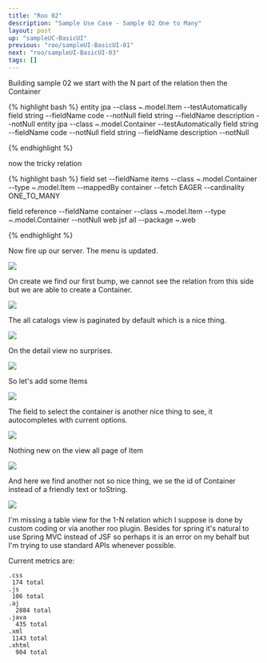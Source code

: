```yaml
---
title: "Roo 02"
description: "Sample Use Case - Sample 02 One to Many"
layout: post
up: "sampleUC-BasicUI"
previous: "roo/sampleUI-BasicUI-01"
next: "roo/sampleUI-BasicUI-03"
tags: []
---
```


Building sample 02 we start with the N part of the relation then the Container

{% highlight bash %}
entity jpa --class ~.model.Item --testAutomatically 
field string --fieldName code --notNull 
field string --fieldName description --notNull 
entity jpa --class ~.model.Container --testAutomatically 
field string --fieldName code --notNull 
field string --fieldName description --notNull 

{% endhighlight %}

now the tricky relation

{% highlight bash %}
field set --fieldName items --class ~.model.Container --type ~.model.Item --mappedBy container --fetch EAGER --cardinality ONE_TO_MANY 

field reference --fieldName container --class ~.model.Item --type ~.model.Container --notNull 
web jsf all --package ~.web

{% endhighlight %}

Now fire up our server. The menu is updated.

<img src="{{site.url}}/assets/images/suc-bui-roo/007.png" />

On create we find our first bump, we cannot see the relation from this side but we are able to create a Container.

<img src="{{site.url}}/assets/images/suc-bui-roo/008.png" />

The all catalogs view is paginated by default which is a nice thing.

<img src="{{site.url}}/assets/images/suc-bui-roo/009.png" />

On the detail view no surprises.

<img src="{{site.url}}/assets/images/suc-bui-roo/010.png" />

So let's add some Items

<img src="{{site.url}}/assets/images/suc-bui-roo/011.png" />

The field to select the container is another nice thing to see,
it autocompletes with current options.

<img src="{{site.url}}/assets/images/suc-bui-roo/012.png" />

Nothing new on the view all page of Item

<img src="{{site.url}}/assets/images/suc-bui-roo/013.png" />

And here we find another not so nice thing, we se the id of Container
instead of a friendly text or toString.

<img src="{{site.url}}/assets/images/suc-bui-roo/014.png" />

I'm missing a table view for the 1-N relation which I suppose is done by
custom coding or via another roo plugin. Besides for spring it's natural
to use Spring MVC instead of JSF so perhaps it is an error on my behalf but
I'm trying to use standard APIs whenever possible.

Current metrics are:

~~~
.css
 174 total
.js
 106 total
.aj
  2884 total
.java
  435 total
.xml
 1143 total
.xhtml
  904 total
  
~~~

